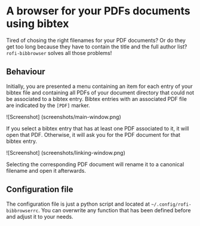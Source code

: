 # A browser for your PDFs documents using bibtex

Tired of chosing the right filenames for your PDF documents? Or do they get too
long because they have to contain the title and the full author list?
`rofi-bibbrowser` solves all those problems!

## Behaviour

Initially, you are presented a menu containing an item for each entry of your
bibtex file and containing all PDFs of your document directory that could not
be associated to a bibtex entry. Bibtex entries with an associated PDF file are
indicated by the `[PDF]` marker.

![Screenshot]
(screenshots/main-window.png)

If you select a bibtex entry that has at least one PDF associated to it, it
will open that PDF. Otherwise, it will ask you for the PDF document for that
bibtex entry.

![Screenshot]
(screenshots/linking-window.png)

Selecting the corresponding PDF document will rename it to a canonical filename
and open it afterwards.


## Configuration file
The configuration file is just a python script and located at
`~/.config/rofi-bibbrowserrc`. You can overwrite any function that has been
defined before and adjust it to your needs.
